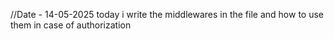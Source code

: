 //Date - 14-05-2025
today i write the middlewares in the file and how to use them in case of authorization
